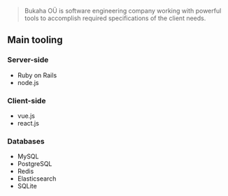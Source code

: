 > Bukaha OÜ is software engineering company working with powerful tools to accomplish required specifications of the client needs.

## Main tooling

### Server-side

- Ruby on Rails
- node.js

### Client-side

- vue.js
- react.js

### Databases

- MySQL
- PostgreSQL
- Redis
- Elasticsearch
- SQLite
